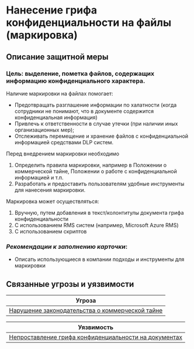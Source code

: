 # Нанесение грифа конфиденциальности на файлы (маркировка)

## Описание защитной меры
### Цель: выделение, пометка файлов, содержащих информацию конфиденциального характера.
Наличие маркировки на файлах помогает:
+ Предотвращать разглашение информации по халатности (когда сотрудники не понимают, что в документе содержится конфиденциальная информация)
+ Привлечь к ответственности в случае утечки (при наличии иных организационных мер);
+ Отслеживать перемещение и хранение файлов с конфиденциальной информацией средствами DLP систем.

Перед внедрением маркировки необходимо
1. Определить правила маркировки, например в Положении о коммерческой тайне, Положении о работе с конфиденциальной информацией и т.п.
2. Разработать и предоставить пользователям удобные инструменты для нанесения маркировки.

Маркировка может осуществляться:
1. Вручную, путем добавления в текст/колонтитулы документа грифа конфиденциальности
2. С использованием RMS систем (например, Microsoft Azure RMS)
3. С использованием скриптов


### *Рекомендации к заполнению карточки*:
+ Описать использующиеся в компании подходы и инструменты для маркировки

## Связанные угрозы и уязвимости
|Угроза|
|-|
|[Нарушение законодательства о коммерческой тайне](/vkr/threats/page6)|

|Уязвимость|
|-|
|[Непроставление грифа конфиденциальности на документах](/vkr/vulnerabilities/page10)|
